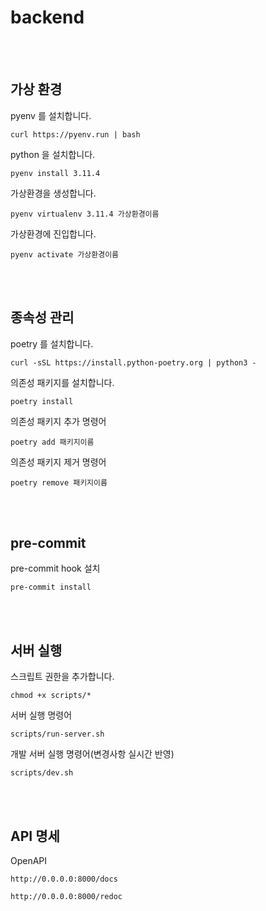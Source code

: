 # backend

<br><br>

## 가상 환경

pyenv 를 설치합니다.

```
curl https://pyenv.run | bash
```

python 을 설치합니다.

```
pyenv install 3.11.4
```

가상환경을 생성합니다.

```
pyenv virtualenv 3.11.4 가상환경이름
```

가상환경에 진입합니다.

```
pyenv activate 가상환경이름
```

<br><br>

## 종속성 관리

poetry 를 설치합니다.

```
curl -sSL https://install.python-poetry.org | python3 -
```

의존성 패키지를 설치합니다.

```
poetry install
```

의존성 패키지 추가 명령어

```
poetry add 패키지이름
```

의존성 패키지 제거 명령어

```
poetry remove 패키지이름
```

<br><br>

## pre-commit

pre-commit hook 설치

```
pre-commit install
```

<br><br>

## 서버 실행

스크립트 권한을 추가합니다.

```
chmod +x scripts/* 
```

서버 실행 명령어

```
scripts/run-server.sh
```

개발 서버 실행 명령어(변경사항 실시간 반영)

```
scripts/dev.sh
```

<br><br>

## API 명세

OpenAPI

```
http://0.0.0.0:8000/docs
```

```
http://0.0.0.0:8000/redoc
```
